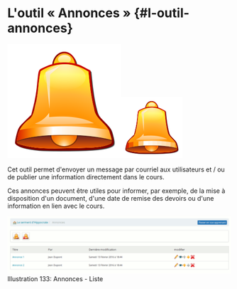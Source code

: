 # L&#039;outil « Annonces » {#l-outil-annonces}

![](../assets/image294.svg)![](../assets/image294.png)

Cet outil permet d&#039;envoyer un message par courriel aux utilisateurs et / ou de publier une information directement dans le cours.

Ces annonces peuvent être utiles pour informer, par exemple, de la mise à disposition d&#039;un document, d&#039;une date de remise des devoirs ou d&#039;une information en lien avec le cours.

![](../assets/image204.png)Illustration 133: Annonces - Liste
